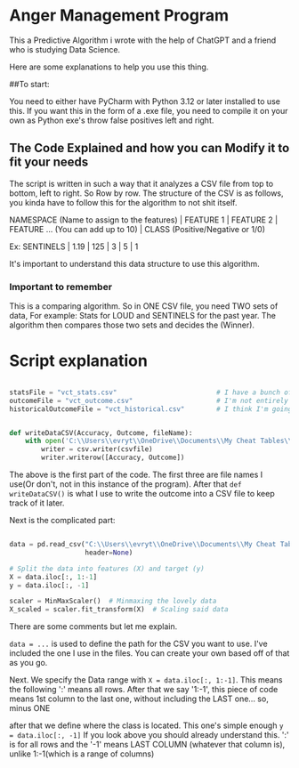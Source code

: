 # Anger Management Program

This a Predictive Algorithm i wrote with the help of ChatGPT and a friend who is studying Data Science.

Here are some explanations to help you use this thing.

##To start: 

You need to either have PyCharm with Python 3.12 or later installed to use this. If you want this in the form of a .exe file, you need to compile it on your own as Python exe's throw false positives left and right.

## The Code Explained and how you can Modify it to fit your needs

The script is written in such a way that it analyzes a CSV file from top to bottom, left to right. So Row by row. The structure of the CSV is as follows, you kinda have to follow this for the algorithm to not shit itself.

NAMESPACE (Name to assign to the features) | FEATURE 1 | FEATURE 2 | FEATURE ... (You can add up to 10) | CLASS (Positive/Negative or 1/0)

Ex: SENTINELS | 1.19 | 125 | 3 | 5 | 1 

It's important to understand this data structure to use this algorithm.

### Important to remember

This is a comparing algorithm. So in ONE CSV file, you need TWO sets of data, For example: Stats for LOUD and SENTINELS for the past year. The algorithm then compares those two sets and decides the (Winner).

# Script explanation

```Python

statsFile = "vct_stats.csv"                         # I have a bunch of CSV's.
outcomeFile = "vct_outcome.csv"                     # I'm not entirely sure what to do with them I think the outcome file gets appended with the predictions. I think.
historicalOutcomeFile = "vct_historical.csv"        # I think I'm going to stick to using one big dataset and then just try and shit out predictions


def writeDataCSV(Accuracy, Outcome, fileName):
    with open('C:\\Users\\evryt\\OneDrive\\Documents\\My Cheat Tables\\' + fileName, 'a', newline='') as csvfile:
        writer = csv.writer(csvfile)
        writer.writerow([Accuracy, Outcome])

```

The above is the first part of the code. The first three are file names I use(Or don't, not in this instance of the program). After that ```def writeDataCSV()``` is what I use to write the outcome into a CSV file to keep track of it later.

Next is the complicated part:

```Python

data = pd.read_csv("C:\\Users\\evryt\\OneDrive\\Documents\\My Cheat Tables\\vct_data.csv",
                   header=None)

# Split the data into features (X) and target (y)
X = data.iloc[:, 1:-1]
y = data.iloc[:, -1]

scaler = MinMaxScaler()  # Minmaxing the lovely data
X_scaled = scaler.fit_transform(X)  # Scaling said data

```

There are some comments but let me explain. 

```data = ...``` is used to define the path for the CSV you want to use. I've included the one I use in the files. You can create your own based off of that as you go. 

Next. We specify the Data range with ```X = data.iloc[:, 1:-1]```. This means the following ':' means all rows. After that we say '1:-1', this piece of code means 1st column to the last one, without including the LAST one... so, minus ONE

after that we define where the class is located. This one's simple enough ```y = data.iloc[:, -1]``` If you look above you should already understand this. ':' is for all rows and the '-1' means LAST COLUMN (whatever that column is), unlike 1:-1(which is a range of columns)
